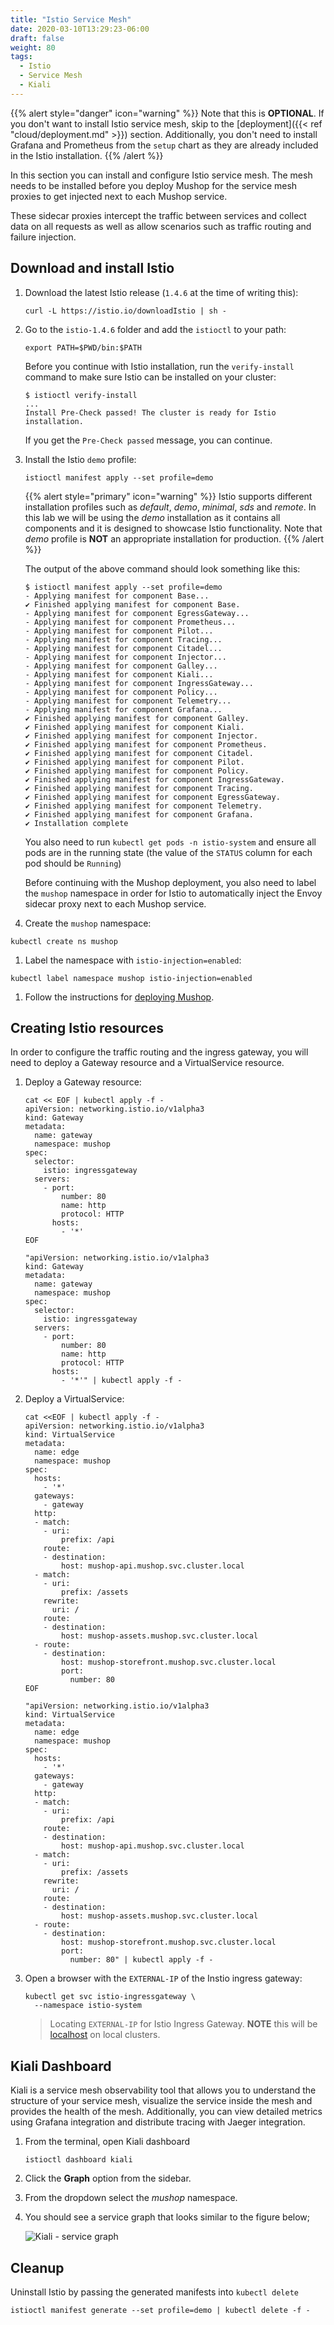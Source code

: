 ```yaml
---
title: "Istio Service Mesh"
date: 2020-03-10T13:29:23-06:00
draft: false
weight: 80
tags:
  - Istio
  - Service Mesh
  - Kiali
---
```


{{% alert style="danger" icon="warning" %}}
Note that this is **OPTIONAL**. If you don't want to install Istio service mesh, skip to the [deployment]({{< ref "cloud/deployment.md" >}}) section. Additionally, you don't need to install Grafana and Prometheus from the `setup` chart as they are already included in the Istio installation.
{{% /alert %}}

In this section you can install and configure Istio service mesh. The mesh needs to be installed before you deploy Mushop for the service mesh proxies to get injected next to each Mushop service.

These sidecar proxies intercept the traffic between services and collect data on all requests as well as allow scenarios such as traffic routing and failure injection.

## Download and install Istio

1. Download the latest Istio release (`1.4.6` at the time of writing this):

    ```shell
    curl -L https://istio.io/downloadIstio | sh -
    ```

1. Go to the `istio-1.4.6` folder and add the `istioctl` to your path:

    ```shell
    export PATH=$PWD/bin:$PATH
    ```

    Before you continue with Istio installation, run the `verify-install` command to make sure Istio can be installed on your cluster:

    ```shell
    $ istioctl verify-install
    ...
    Install Pre-Check passed! The cluster is ready for Istio installation.
    ```

    If you get the `Pre-Check passed` message, you can continue.  

1. Install the Istio `demo` profile:

    ```shell
    istioctl manifest apply --set profile=demo
    ```

    {{% alert style="primary" icon="warning" %}}
    Istio supports different installation profiles such as _default_, _demo_, _minimal_,
    _sds_ and _remote_. In this lab we will be using the _demo_ installation as it contains all components and it is designed to showcase Istio functionality. Note that _demo_
    profile is **NOT** an appropriate installation for production.
    {{% /alert %}}

    The output of the above command should look something like this:

    ```text
    $ istioctl manifest apply --set profile=demo
    - Applying manifest for component Base...
    ✔ Finished applying manifest for component Base.
    - Applying manifest for component EgressGateway...
    - Applying manifest for component Prometheus...
    - Applying manifest for component Pilot...
    - Applying manifest for component Tracing...
    - Applying manifest for component Citadel...
    - Applying manifest for component Injector...
    - Applying manifest for component Galley...
    - Applying manifest for component Kiali...
    - Applying manifest for component IngressGateway...
    - Applying manifest for component Policy...
    - Applying manifest for component Telemetry...
    - Applying manifest for component Grafana...
    ✔ Finished applying manifest for component Galley.
    ✔ Finished applying manifest for component Kiali.
    ✔ Finished applying manifest for component Injector.
    ✔ Finished applying manifest for component Prometheus.
    ✔ Finished applying manifest for component Citadel.
    ✔ Finished applying manifest for component Pilot.
    ✔ Finished applying manifest for component Policy.
    ✔ Finished applying manifest for component IngressGateway.
    ✔ Finished applying manifest for component Tracing.
    ✔ Finished applying manifest for component EgressGateway.
    ✔ Finished applying manifest for component Telemetry.
    ✔ Finished applying manifest for component Grafana.
    ✔ Installation complete
    ```

    You also need to run `kubectl get pods -n istio-system` and ensure all pods are in the running state (the value of the `STATUS` column for each pod should be `Running`)

    Before continuing with the Mushop deployment, you also need to label the `mushop` namespace in order for Istio to automatically inject the Envoy sidecar proxy next to each Mushop service.

1. Create the `mushop` namespace:

```shell
kubectl create ns mushop
```

1. Label the namespace with `istio-injection=enabled`:

```shell
kubectl label namespace mushop istio-injection=enabled
```

1. Follow the instructions for [deploying Mushop](#deployment). 

## Creating Istio resources

In order to configure the traffic routing and the ingress gateway, you will need to deploy a Gateway resource and a VirtualService resource.

1. Deploy a Gateway resource:

    ```shell--macos-linux
    cat << EOF | kubectl apply -f -
    apiVersion: networking.istio.io/v1alpha3
    kind: Gateway
    metadata:
      name: gateway
      namespace: mushop
    spec:
      selector:
        istio: ingressgateway
      servers:
        - port:
            number: 80
            name: http
            protocol: HTTP
          hosts:
            - '*'
    EOF
    ```

    ```shell--win
    "apiVersion: networking.istio.io/v1alpha3
    kind: Gateway
    metadata:
      name: gateway
      namespace: mushop
    spec:
      selector:
        istio: ingressgateway
      servers:
        - port:
            number: 80
            name: http
            protocol: HTTP
          hosts:
            - '*'" | kubectl apply -f -
    ```

1. Deploy a VirtualService:

    ```shell--macos-linux
    cat <<EOF | kubectl apply -f -
    apiVersion: networking.istio.io/v1alpha3
    kind: VirtualService
    metadata:
      name: edge
      namespace: mushop
    spec:
      hosts:
        - '*'
      gateways:
        - gateway
      http:
      - match:
        - uri:
            prefix: /api
        route:
        - destination:
            host: mushop-api.mushop.svc.cluster.local
      - match:
        - uri:
            prefix: /assets
        rewrite:
          uri: /
        route:
        - destination:
            host: mushop-assets.mushop.svc.cluster.local
      - route:
        - destination:
            host: mushop-storefront.mushop.svc.cluster.local
            port:
              number: 80
    EOF
    ```

    ```shell--win
    "apiVersion: networking.istio.io/v1alpha3
    kind: VirtualService
    metadata:
      name: edge
      namespace: mushop
    spec:
      hosts:
        - '*'
      gateways:
        - gateway
      http:
      - match:
        - uri:
            prefix: /api
        route:
        - destination:
            host: mushop-api.mushop.svc.cluster.local
      - match:
        - uri:
            prefix: /assets
        rewrite:
          uri: /
        route:
        - destination:
            host: mushop-assets.mushop.svc.cluster.local
      - route:
        - destination:
            host: mushop-storefront.mushop.svc.cluster.local
            port:
              number: 80" | kubectl apply -f -
    ```

1. Open a browser with the `EXTERNAL-IP` of the Instio ingress gateway:

    ```shell
    kubectl get svc istio-ingressgateway \
      --namespace istio-system
    ```

    > Locating `EXTERNAL-IP` for Istio Ingress Gateway. **NOTE** this will be
    [localhost](https://localhost) on local clusters.

## Kiali Dashboard

Kiali is a service mesh observability tool that allows you to understand the structure of your service mesh, visualize the service inside the mesh and provides the health of the mesh. Additionally, you can view detailed metrics using Grafana integration and distribute tracing with Jaeger integration.

1. From the terminal, open Kiali dashboard

    ```shell
    istioctl dashboard kiali
    ```

1. Click the **Graph** option from the sidebar.

1. From the dropdown select the *mushop* namespace.

1. You should see a service graph that looks similar to the figure below;

    ![Kiali - service graph](../images/mesh/sm-kiali-graph.png)

## Cleanup

Uninstall Istio by passing the generated manifests into `kubectl delete`

```shell
istioctl manifest generate --set profile=demo | kubectl delete -f -
```
